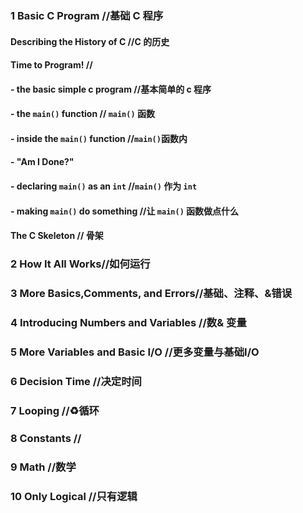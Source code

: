 ### 1 Basic C Program //基础 C 程序
####  Describing the History of C //C 的历史 
####  Time to Program!  //
####  - the basic simple c program  //基本简单的 c 程序
####  - the `main()` function // `main()` 函数
####  - inside the `main()` function //`main()`函数内
####  - "Am I Done?"  
####  - declaring `main()` as an `int`  //`main()` 作为 `int`
####  - making `main()` do something  //让 `main()` 函数做点什么 
####  The C Skeleton  // 骨架


### 2 How It All Works//如何运行
### 3 More Basics,Comments, and Errors//基础、注释、&错误
### 4 Introducing Numbers and Variables //数& 变量
### 5 More Variables and Basic I/O //更多变量与基础I/O
### 6 Decision Time //决定时间
### 7 Looping //♻循环
### 8 Constants //
### 9 Math  //数学
### 10 Only Logical //只有逻辑
